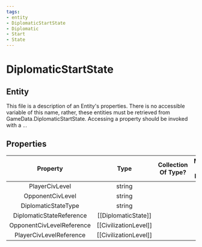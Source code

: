 ```yaml
---
tags:
- entity
- DiplomaticStartState
- Diplomatic
- Start
- State
---
```

# DiplomaticStartState
## Entity
This file is a description of an Entity's properties. There is no accessible variable of this name, rather, these entities must be retrieved from GameData.DiplomaticStartState. Accessing a property should be invoked with a `.`.
## Properties
|	Property	|	Type	|	Collection Of Type?	|	May Be Nil?	|	Default	|	References	|	Key	|	Notes	|
|	:-:	|	:-:	|	:-:	|	:-:	|	:-:	|	:-:	|	:-:	|	-:	|
|	PlayerCivLevel	|	string	|		|		|		|	[[CivilizationLevel]].CivilizationLevelType	|		|	|
|	OpponentCivLevel	|	string	|		|		|		|	[[CivilizationLevel]].CivilizationLevelType	|		|	|
|	DiplomaticStateType	|	string	|		|		|		|	[[DiplomaticState]].StateType	|		|	|
|	DiplomaticStateReference	|	[[DiplomaticState]]	|		|	✓	|		|		|		|	|
|	OpponentCivLevelReference	|	[[CivilizationLevel]]	|		|	✓	|		|		|		|	|
|	PlayerCivLevelReference	|	[[CivilizationLevel]]	|		|	✓	|		|		|		|	|

